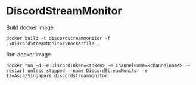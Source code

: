# DiscordStreamMonitor

Build docker image

```
docker build -t discordstreammonitor -f .\DiscordStreamMonitor\Dockerfile .
```

Run docker image

```
docker run -d -e DiscordToken=<token> -e ChannelName=<channelname> --restart unless-stopped --name DiscordStreamMonitor -e TZ=Asia/Singapore discordstreammonitor
```